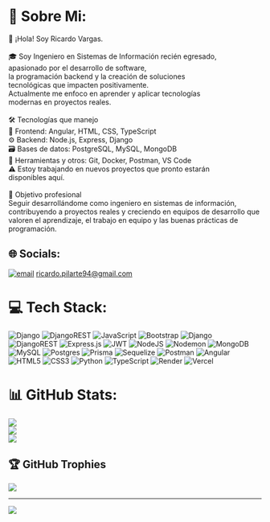 # 💫 Sobre Mi:
👋 ¡Hola! Soy Ricardo Vargas.<br><br>🎓 Soy Ingeniero en Sistemas de Información recién egresado, <br>apasionado por el desarrollo de software, <br>la programación backend y la creación de soluciones <br>tecnológicas que impacten positivamente.<br> Actualmente me enfoco en aprender y aplicar tecnologías <br>modernas en proyectos reales.<br><br>🛠️ Tecnologías que manejo<br>🧩 Frontend: Angular, HTML, CSS, TypeScript<br>⚙️ Backend: Node.js, Express, Django<br>🗃️ Bases de datos: PostgreSQL, MySQL, MongoDB<br>🧪 Herramientas y otros: Git, Docker, Postman, VS Code<br>⚠️ Estoy trabajando en nuevos proyectos que pronto estarán <br>disponibles aquí.<br><br>🚀 Objetivo profesional<br>Seguir desarrollándome como ingeniero en sistemas de información, <br>contribuyendo a proyectos reales y creciendo en equipos de desarrollo que <br>valoren el aprendizaje, el trabajo en equipo y las buenas prácticas de programación.


## 🌐 Socials:
[![email](https://img.shields.io/badge/Email-D14836?logo=gmail&logoColor=white)](mailto:ricardo.pilarte94@gmail.com) ricardo.pilarte94@gmail.com

# 💻 Tech Stack:
![Django](https://img.shields.io/badge/django-%23092E20.svg?style=for-the-badge&logo=django&logoColor=white) ![DjangoREST](https://img.shields.io/badge/DJANGO-REST-ff1709?style=for-the-badge&logo=django&logoColor=white&color=ff1709&labelColor=gray) ![JavaScript](https://img.shields.io/badge/javascript-%23323330.svg?style=for-the-badge&logo=javascript&logoColor=%23F7DF1E) ![Bootstrap](https://img.shields.io/badge/bootstrap-%238511FA.svg?style=for-the-badge&logo=bootstrap&logoColor=white) ![Django](https://img.shields.io/badge/django-%23092E20.svg?style=for-the-badge&logo=django&logoColor=white) ![DjangoREST](https://img.shields.io/badge/DJANGO-REST-ff1709?style=for-the-badge&logo=django&logoColor=white&color=ff1709&labelColor=gray) ![Express.js](https://img.shields.io/badge/express.js-%23404d59.svg?style=for-the-badge&logo=express&logoColor=%2361DAFB) ![JWT](https://img.shields.io/badge/JWT-black?style=for-the-badge&logo=JSON%20web%20tokens) ![NodeJS](https://img.shields.io/badge/node.js-6DA55F?style=for-the-badge&logo=node.js&logoColor=white) ![Nodemon](https://img.shields.io/badge/NODEMON-%23323330.svg?style=for-the-badge&logo=nodemon&logoColor=%BBDEAD) ![MongoDB](https://img.shields.io/badge/MongoDB-%234ea94b.svg?style=for-the-badge&logo=mongodb&logoColor=white) ![MySQL](https://img.shields.io/badge/mysql-4479A1.svg?style=for-the-badge&logo=mysql&logoColor=white) ![Postgres](https://img.shields.io/badge/postgres-%23316192.svg?style=for-the-badge&logo=postgresql&logoColor=white) ![Prisma](https://img.shields.io/badge/Prisma-3982CE?style=for-the-badge&logo=Prisma&logoColor=white) ![Sequelize](https://img.shields.io/badge/Sequelize-52B0E7?style=for-the-badge&logo=Sequelize&logoColor=white) ![Postman](https://img.shields.io/badge/Postman-FF6C37?style=for-the-badge&logo=postman&logoColor=white) ![Angular](https://img.shields.io/badge/angular-%23DD0031.svg?style=for-the-badge&logo=angular&logoColor=white) ![HTML5](https://img.shields.io/badge/html5-%23E34F26.svg?style=for-the-badge&logo=html5&logoColor=white) ![CSS3](https://img.shields.io/badge/css3-%231572B6.svg?style=for-the-badge&logo=css3&logoColor=white) ![Python](https://img.shields.io/badge/python-3670A0?style=for-the-badge&logo=python&logoColor=ffdd54) ![TypeScript](https://img.shields.io/badge/typescript-%23007ACC.svg?style=for-the-badge&logo=typescript&logoColor=white) ![Render](https://img.shields.io/badge/Render-%46E3B7.svg?style=for-the-badge&logo=render&logoColor=white) ![Vercel](https://img.shields.io/badge/vercel-%23000000.svg?style=for-the-badge&logo=vercel&logoColor=white)
# 📊 GitHub Stats:
![](https://github-readme-stats.vercel.app/api?username=RichardVargasPilarte&theme=one_dark_pro&hide_border=false&include_all_commits=true&count_private=false)<br/>
![](https://nirzak-streak-stats.vercel.app/?user=RichardVargasPilarte&theme=one_dark_pro&hide_border=false)<br/>
![](https://github-readme-stats.vercel.app/api/top-langs/?username=RichardVargasPilarte&theme=one_dark_pro&hide_border=false&include_all_commits=true&count_private=false&layout=compact)

## 🏆 GitHub Trophies
![](https://github-profile-trophy.vercel.app/?username=RichardVargasPilarte&theme=radical&no-frame=false&no-bg=true&margin-w=4)

---
[![](https://visitcount.itsvg.in/api?id=RichardVargasPilarte&icon=0&color=0)](https://visitcount.itsvg.in)

<!-- Proudly created with GPRM ( https://gprm.itsvg.in ) -->
